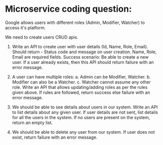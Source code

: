 # Microservice coding question:
Google allows users with different roles (Admin, Modifier, Watcher) to access it's platform.

We need to create users CRUD apis.

1. Write an API to create user with user details (Id, Name, Role, Email).
Should return - Status code and message on user creation.
Name, Role, Email are required fields.
Success scenario: Be able to create a new user.
If a user already exists, then this API should return failure with an error message.


2. A user can have multiple roles:
a. Admin can be Modifier, Watcher.
b. Modifier can also be a Watcher.
c. Watcher cannot assume any other role.
Write an API that allows updating/adding roles as per the rules given above.
If rules are followed, return success else failure with an error message.


3. We should be able to see details about users in our system.
Write an API to list details about any given user.
If user details are not sent, list details for all the users in the system.
If no users are present on the system, return an empty list.


4. We should be able to delete any user from our system.
If user does not exist, return failure with an error message.

